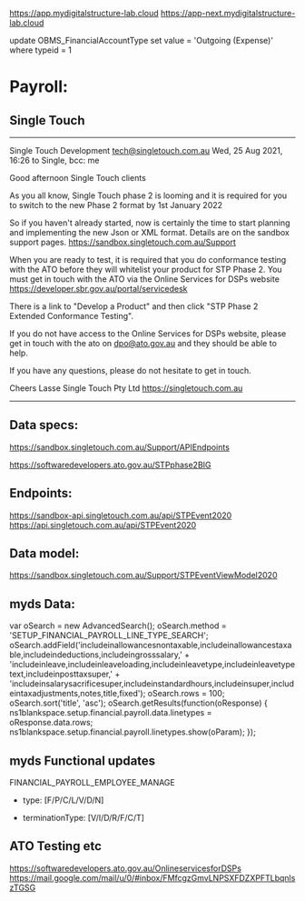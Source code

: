 https://app.mydigitalstructure-lab.cloud
https://app-next.mydigitalstructure-lab.cloud

update OBMS_FinancialAccountType set value = 'Outgoing (Expense)' where typeid = 1


# Payroll:

## Single Touch

---

Single Touch Development <tech@singletouch.com.au>
Wed, 25 Aug 2021, 16:26
to Single, bcc: me

Good afternoon Single Touch clients

As you all know, Single Touch phase 2 is looming and it is required for you to switch to the new Phase 2 format by 1st January 2022

So if you haven't already started, now is certainly the time to start planning and implementing the new Json or XML format.
Details are on the sandbox support pages.
https://sandbox.singletouch.com.au/Support

When you are ready to test, it is required that you do conformance testing with the ATO before they will whitelist your product for STP Phase 2.
You must get in touch with the ATO via the Online Services for DSPs website
https://developer.sbr.gov.au/portal/servicedesk

There is a link to "Develop a Product" and then click "STP Phase 2 Extended Conformance Testing".

If you do not have access to the Online Services for DSPs website, please get in touch with the ato on dpo@ato.gov.au and they should be able to help. 

If you have any questions, please do not hesitate to get in touch.


Cheers
Lasse
Single Touch Pty Ltd
https://singletouch.com.au

---

## Data specs:

https://sandbox.singletouch.com.au/Support/APIEndpoints

https://softwaredevelopers.ato.gov.au/STPphase2BIG

## Endpoints:

https://sandbox-api.singletouch.com.au/api/STPEvent2020
https://api.singletouch.com.au/api/STPEvent2020

## Data model:

https://sandbox.singletouch.com.au/Support/STPEventViewModel2020

## myds Data:

var oSearch = new AdvancedSearch();
oSearch.method = 'SETUP_FINANCIAL_PAYROLL_LINE_TYPE_SEARCH';		
oSearch.addField('includeinallowancesnontaxable,includeinallowancestaxable,includeindeductions,includeingrosssalary,' +
                    'includeinleave,includeinleaveloading,includeinleavetype,includeinleavetypetext,includeinposttaxsuper,' +
                    'includeinsalarysacrificesuper,includeinstandardhours,includeinsuper,includeintaxadjustments,notes,title,fixed');
oSearch.rows = 100;
oSearch.sort('title', 'asc');
oSearch.getResults(function(oResponse)
{
    ns1blankspace.setup.financial.payroll.data.linetypes = oResponse.data.rows;
    ns1blankspace.setup.financial.payroll.linetypes.show(oParam);
});

## myds Functional updates

FINANCIAL_PAYROLL_EMPLOYEE_MANAGE

- type:
[F/P/C/L/V/D/N]

- terminationType:
[V/I/D/R/F/C/T]


## ATO Testing etc
https://softwaredevelopers.ato.gov.au/OnlineservicesforDSPs
https://mail.google.com/mail/u/0/#inbox/FMfcgzGmvLNPSXFDZXPFTLbqnlszTGSG










